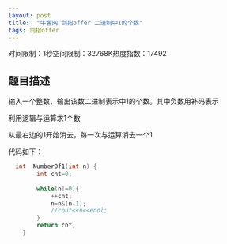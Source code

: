 ```yaml
---
layout: post
title:  "牛客网 剑指offer 二进制中1的个数"
tags: 剑指offer
---
```

时间限制：1秒空间限制：32768K热度指数：17492



## 题目描述

输入一个整数，输出该数二进制表示中1的个数。其中负数用补码表示



利用逻辑与运算求1个数

从最右边的1开始消去，每一次与运算消去一个1

代码如下：

```c++
  int  NumberOf1(int n) {
		int cnt=0;
		
		while(n!=0){
			++cnt;
			n=n&(n-1);
			//cout<<n<<endl;
		}
		return cnt;
    }
```

